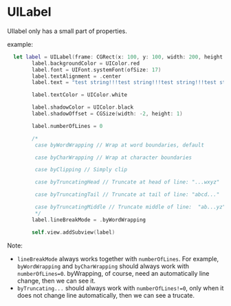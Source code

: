 # UILabel

UIlabel only has a small part of properties.

example:

```swift
  let label = UILabel(frame: CGRect(x: 100, y: 100, width: 200, height: 175))
        label.backgroundColor = UIColor.red
        label.font = UIFont.systemFont(ofSize: 17)
        label.textAlignment = .center
        label.text = "test string!!!test string!!!test string!!!test string!!!test string!!!test string!!!test string!!!"

        label.textColor = UIColor.white

        label.shadowColor = UIColor.black
        label.shadowOffset = CGSize(width: -2, height: 1)

        label.numberOfLines = 0

        /*
         case byWordWrapping // Wrap at word boundaries, default

         case byCharWrapping // Wrap at character boundaries

         case byClipping // Simply clip

         case byTruncatingHead // Truncate at head of line: "...wxyz"

         case byTruncatingTail // Truncate at tail of line: "abcd..."

         case byTruncatingMiddle // Truncate middle of line:  "ab...yz"
         */
        label.lineBreakMode = .byWordWrapping

        self.view.addSubview(label)
```

Note:

* `lineBreakMode` always works together with `numberOfLines`. For example, `byWordWrapping` and `byCharWrapping` should always work with `numberOfLines=0`. byWrapping, of course, need an automatically line change, then we can see it.
* `byTruncating...` should always work with `numberOfLines!=0`, only when it does not change line automatically, then we can see a trucate.
